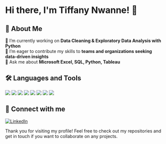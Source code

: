 # Hi there, I'm Tiffany Nwanne! 👋 

## 🚀 About Me  
🔭 I’m currently working on **Data Cleaning & Exploratory Data Analysis with Python**   
🤝 I’m eager to contribute my skills to **teams and organizations seeking data-driven insights**   
💬 Ask me about **Microsoft Excel, SQL, Python, Tableau**  

## 🛠 Languages and Tools  
<img src="https://img.shields.io/badge/Python-3776AB?style=for-the-badge&logo=python&logoColor=white"/>  
<img src="https://img.shields.io/badge/Excel-217346?style=for-the-badge&logo=microsoft-excel&logoColor=white"/>  
<img src="https://img.shields.io/badge/Tableau-E97627?style=for-the-badge&logo=tableau&logoColor=white"/> 
<img src="https://img.shields.io/badge/PowerBI-316192?style=for-the-badge&logo=powerbi&logoColor=white"/>
<img src="https://img.shields.io/badge/PostgreSQL-316192?style=for-the-badge&logo=postgresql&logoColor=white"/>  
<img src="https://img.shields.io/badge/MySQL-4479A1?style=for-the-badge&logo=mysql&logoColor=white"/> 
<img src="https://img.shields.io/badge/MSSQL-316192?style=for-the-badge&logo=msssql&logoColor=white"/>
<img src="https://img.shields.io/badge/SQLite-003B57?style=for-the-badge&logo=sqlite&logoColor=white"/>  

## 🔗 Connect with me  
[![LinkedIn](https://img.shields.io/badge/LinkedIn-0A66C2?style=for-the-badge&logo=linkedin&logoColor=white)](linkedin.com/in/tiffany-nwanne/)

Thank you for visiting my profile! Feel free to check out my repositories and get in touch if you want to collaborate on any projects.
